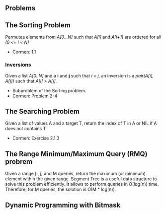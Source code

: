 Problems
--------

## The Sorting Problem

Permutes elements from *A[0...N]* such that *A[i]* and *A[i+1]* are ordered for
all *(0 <= i < N)*
* Cormen: 1.1


### Inversions

Given a list *A[0..N]* and a **i** and **j** such that *i < j*, an inversion is a *pair(A[i],
A[j])* such that *A[i] > A[j]*.
* Subproblem of the Sorting problem.
* Cormen: Problem 2-4


## The Searching Problem

Given a list of values A and a target T, return the index of T in A or NIL if A
does not contains T
* Cormen: Exercise 2.1.3

## The Range Minimum/Maximum Query (RMQ) probrem

Given a range [i, j] and M queries, return the maximum (or minimum) element within the given range.
Segment Tree is a useful data structure to solve this problem efficiently. It allows to perform
queries in O(log(n)) time. Therefore, for M queries, the solution is O(M * log(n)).

## Dynamic Programming with Bitmask


